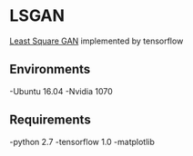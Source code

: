 # LSGAN
[Least Square GAN](https://arxiv.org/abs/1611.04076v2) implemented by tensorflow  <br />
## Environments
-Ubuntu 16.04
-Nvidia 1070
## Requirements
-python 2.7
-tensorflow 1.0
-matplotlib

